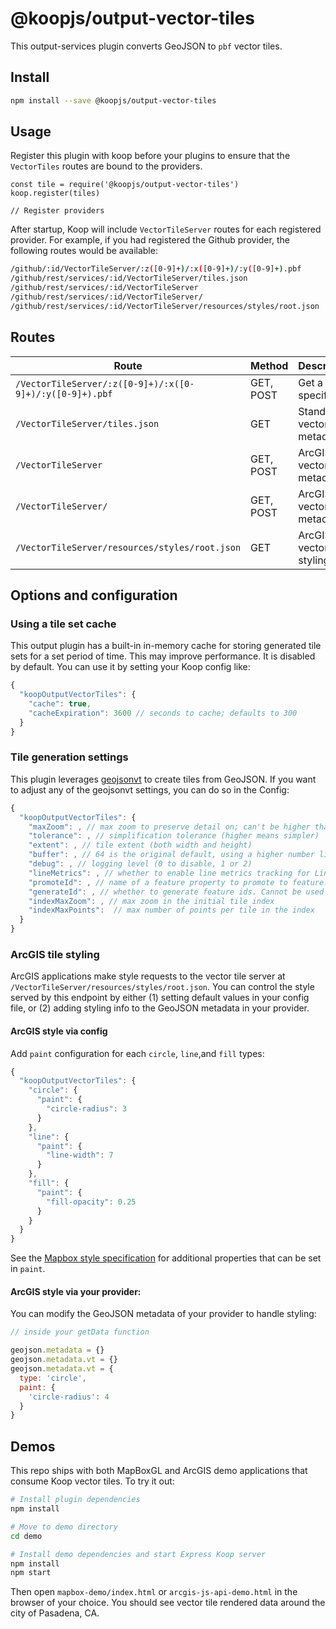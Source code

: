 # @koopjs/output-vector-tiles

This output-services plugin converts GeoJSON to `pbf` vector tiles.

## Install

```bash
npm install --save @koopjs/output-vector-tiles
```

## Usage

Register this plugin with koop before your plugins to ensure that the `VectorTiles` routes are bound to the providers.

```
const tile = require('@koopjs/output-vector-tiles')
koop.register(tiles)

// Register providers
```

After startup, Koop will include `VectorTileServer` routes for each registered provider.  For example, if you had registered the Github provider, the following routes would be available:

```bash
/github/:id/VectorTileServer/:z([0-9]+)/:x([0-9]+)/:y([0-9]+).pbf                GET, POST
/github/rest/services/:id/VectorTileServer/tiles.json                            GET
/github/rest/services/:id/VectorTileServer                                       GET, POST
/github/rest/services/:id/VectorTileServer/                                      GET, POST
/github/rest/services/:id/VectorTileServer/resources/styles/root.json            GET
```

## Routes
| Route | Method | Description |
| --- | --- | --- |
|`/VectorTileServer/:z([0-9]+)/:x([0-9]+)/:y([0-9]+).pbf`| GET, POST | Get a specific tile. |
|`/VectorTileServer/tiles.json`| GET | Standard vector tile metadata. |
|`/VectorTileServer`| GET, POST | ArcGIS vector tile metadata. |
|`/VectorTileServer/`| GET, POST | ArcGIS vector tile metadata. |
|`/VectorTileServer/resources/styles/root.json`| GET | ArcGIS vector tile styling info. |


## Options and configuration

### Using a tile set cache
This output plugin has a built-in in-memory cache for storing generated tile sets for a set period of time.  This may improve performance.  It is disabled by default. You can use it by setting your Koop config like:

```javascript
{
  "koopOutputVectorTiles": {
    "cache": true,
    "cacheExpiration": 3600 // seconds to cache; defaults to 300
  }
}
```

### Tile generation settings
This plugin leverages [geojsonvt](https://github.com/mapbox/geojson-vt) to create tiles from GeoJSON.  If you want to adjust any of the geojsonvt settings, you can do so in the Config: 

```javascript
{
  "koopOutputVectorTiles": {
    "maxZoom": , // max zoom to preserve detail on; can't be higher than 24
    "tolerance": , // simplification tolerance (higher means simpler)
    "extent": , // tile extent (both width and height)
    "buffer": , // 64 is the original default, using a higher number like 512, 1024 or 2048 gets rid of some geojson artifacts but increases the tilesSetCache size // tile buffer on each side
    "debug": , // logging level (0 to disable, 1 or 2)
    "lineMetrics": , // whether to enable line metrics tracking for LineString/MultiLineString features
    "promoteId": , // name of a feature property to promote to feature.id. Cannot be used with `generateId`
    "generateId": , // whether to generate feature ids. Cannot be used with `promoteId`
    "indexMaxZoom": , // max zoom in the initial tile index
    "indexMaxPoints":  // max number of points per tile in the index
  }
}
```

### ArcGIS tile styling
ArcGIS applications make style requests to the vector tile server at `/VectorTileServer/resources/styles/root.json`. You can control the style served by this endpoint by either (1) setting default values in your config file, or (2) adding styling info to the GeoJSON metadata in your provider.

#### ArcGIS style via config

Add `paint` configuration for each `circle`, `line`,and `fill` types:

```javascript
{
  "koopOutputVectorTiles": {
    "circle": {
      "paint": {
        "circle-radius": 3
      }
    },
    "line": {
      "paint": {
        "line-width": 7
      }
    },
    "fill": {
      "paint": {
        "fill-opacity": 0.25
      }
    }
  }
}
```

See the [Mapbox style specification](https://docs.mapbox.com/mapbox-gl-js/style-spec/) for additional properties that can be set in `paint`.

#### ArcGIS style via your provider:
You can modify the GeoJSON metadata of your provider to handle styling:

```javascript
// inside your getData function

geojson.metadata = {}
geojson.metadata.vt = {}
geojson.metadata.vt = {
  type: 'circle',
  paint: {
    'circle-radius': 4
  }
}

```

## Demos
This repo ships with both MapBoxGL and ArcGIS demo applications that consume Koop vector tiles.  To try it out:

```bash
# Install plugin dependencies
npm install

# Move to demo directory
cd demo

# Install demo dependencies and start Express Koop server
npm install
npm start
```

Then open `mapbox-demo/index.html` or  `arcgis-js-api-demo.html` in the browser of your choice.  You should see vector tile rendered data around the city of Pasadena, CA.
